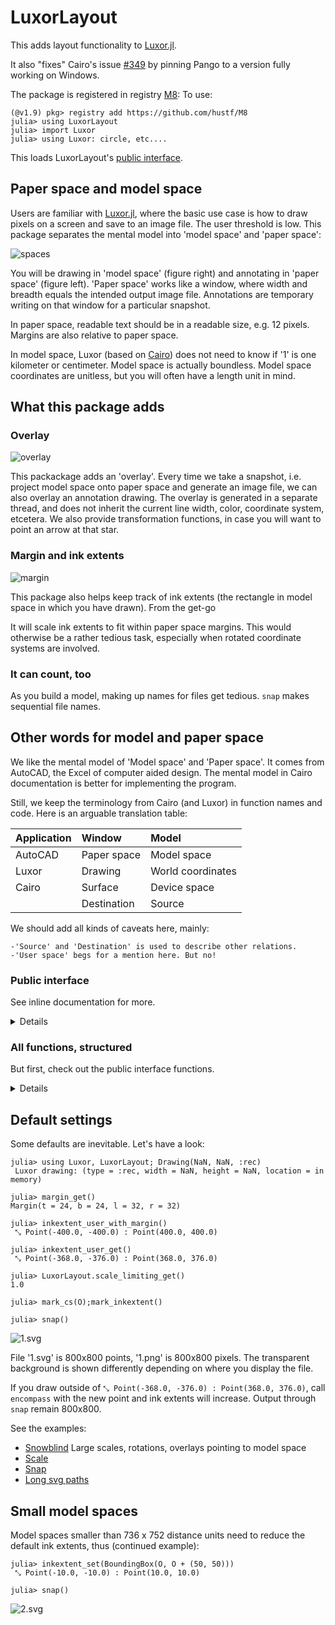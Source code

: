 # LuxorLayout

This adds layout functionality to [Luxor.jl](https://github.com/JuliaGraphics/Luxor.jl). 

It also "fixes" Cairo's issue [#349](https://github.com/JuliaGraphics/Cairo.jl/issues/349) by pinning Pango to a version fully working on Windows.

The package is registered in registry [M8](https://github.com/hustf/M8):
To use:

```
(@v1.9) pkg> registry add https://github.com/hustf/M8
julia> using LuxorLayout
julia> import Luxor
julia> using Luxor: circle, etc.... 
```

This loads LuxorLayout's [public interface](#Public-interface).


## Paper space and model space
Users are familiar with [Luxor.jl](https://github.com/JuliaGraphics/Luxor.jl), where the basic use case is how to draw pixels on a screen and save to an image file. The user threshold is low. This package separates the mental model into 'model space' and 'paper space':

<img src="resources/spaces.svg" alt = "spaces" style="display: inline-block; margin: 0 auto; max-width: 640px">

You will be drawing in 'model space' (figure right) and annotating in 'paper space' (figure left). 'Paper space' works like a window, where width and breadth equals the intended output image file. Annotations are temporary writing on that window for a particular snapshot.

In paper space, readable text should be in a readable size, e.g. 12 pixels. Margins are also relative to paper space. 

In model space, Luxor (based on [Cairo](https://github.com/JuliaGraphics/Cairo.jl)) does not need to know if '1' is one kilometer or centimeter. Model space is actually boundless. Model space coordinates are unitless, but you will often have a length unit in mind. 

## What this package adds 
### Overlay

<img src="resources/overlay.svg" alt = "overlay" style="display: inline-block; margin: 0 auto; max-width: 640px">

This packackage adds an 'overlay'. Every time we take a snapshot, i.e. project model space onto paper space and generate an image file, we can also overlay an annotation drawing. The overlay is generated in a separate thread, and does not inherit the current line width, color, coordinate system, etcetera. We also provide transformation functions, in case you will want to point an arrow at that star.

### Margin and ink extents
<img src="resources/margin.svg" alt = "margin" style="display: inline-block; margin: 0 auto; max-width: 640px">

This package also helps keep track of ink extents (the rectangle in model space in which you have drawn). From the get-go

It will scale ink extents to fit within paper space margins. This would otherwise be a rather tedious task, especially when rotated coordinate systems are involved.


### It can count, too
As you build a model, making up names for files get tedious. `snap` makes sequential file names. 


## Other words for model and paper space

We like the mental model of 'Model space' and 'Paper space'. It comes from AutoCAD, the Excel of computer aided design. The mental model in Cairo documentation is better for implementing the program.

 Still, we keep the terminology from Cairo (and Luxor) in function names and code. Here is an arguable translation table:


| Application | Window              |  Model          |
|:-----       |:----                |:----            |
|AutoCAD      |Paper space          |Model space      |
|Luxor        |Drawing              |World coordinates| 
|Cairo        |Surface              |Device space     |
|             |Destination          |Source           |

We should add all kinds of caveats here, mainly: 

    -'Source' and 'Destination' is used to describe other relations. 
    -'User space' begs for a mention here. But no!

  ### Public interface

See inline documentation for more.
<details>

 1. Margin and limiting width or height

    * margin_get
    * margin_set
    * Margin

 2. Inkextent
    * encompass
    * inkextent_set
    * inkextent_reset
    * inkextent_user_with_margin
    * inkextent_user_get
    * inkextent_device_get
    * point_device_get
    * point_user_get

 3. Overlay file

    * text_on_overlay

 4. Snap

     -> png and svg sequential files

     -> png in memory

     Uses a second thread to add overlays

    * snap
    * countimage_setvalue

 5. Utilities for user and debugging

     * mark_inkextent
     * mark_cs
     * rotation_device_get
     * distance_to_device_origin_get

</details>


  ### All functions, structured

  But first, check out the public interface functions.

<details>
 1. Margins and limiting width or height

    margin_get, margin_set, Margin, 
    scale_limiting_get,
    LIMITING_WIDTH[], LIMITING_HEIGHT[]

 2. Inkextent

```
    encompass, inkextent_user_with_margin,
    inkextent_reset, inkextent_user_get, 
    inkextent_set, inkextent_device_get, 
    point_device_get, point_user_get
```

 3. Overlay file

    This is normally run in a second thread with a separate Cairo instance.
```
    byte_description, overlay_file,
    assert_second_thread, assert_file_exists,
    text_on_overlay
```

 4. Snap

     -> png and svg sequential files

     -> png in memory uses a second thread to add overlays.

```
    snap, countimage, countimage_setvalue,
    text_on_overlay
```

 5. Utilities for user and debugging

```
     mark_inkextent, mark_cs, 
     rotation_device_get, distance_to_device_origin_get
```

</details>


## Default settings

Some defaults are inevitable. Let's have a look:

```
julia> using Luxor, LuxorLayout; Drawing(NaN, NaN, :rec)
 Luxor drawing: (type = :rec, width = NaN, height = NaN, location = in memory)

julia> margin_get()
Margin(t = 24, b = 24, l = 32, r = 32)

julia> inkextent_user_with_margin()
 ⤡ Point(-400.0, -400.0) : Point(400.0, 400.0)

julia> inkextent_user_get()
 ⤡ Point(-368.0, -376.0) : Point(368.0, 376.0)

julia> LuxorLayout.scale_limiting_get()
1.0

julia> mark_cs(O);mark_inkextent()

julia> snap()
```

<img src="resources/1.svg" alt = "1.svg" style="display: inline-block; margin: 0 auto; max-width: 640px">


File '1.svg' is 800x800 points, '1.png' is 800x800 pixels. The transparent background is shown differently depending on where you display the file.

If you draw outside of `⤡ Point(-368.0, -376.0) : Point(368.0, 376.0)`, call `encompass` with the new point and ink extents will increase. Output through `snap` remain 800x800.

See the examples:

*    [Snowblind](test/test_snowblind.md) Large scales, rotations, overlays pointing to model space
*    [Scale](test/test_scale.md)
*    [Snap](test/test_snap.md)
*    [Long svg paths](test/test_long_svg_paths.md)

## Small model spaces

Model spaces smaller than 736 x 752 distance units need to reduce the default ink extents, thus (continued example):

```
julia> inkextent_set(BoundingBox(O, O + (50, 50)))
 ⤡ Point(-10.0, -10.0) : Point(10.0, 10.0)

julia> snap()
```
<img src="resources/2.svg" alt = "2.svg" style="display: inline-block; margin: 0 auto; max-width: 640px">

